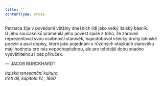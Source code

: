 ```yaml
---
title: ''
contentType: prose
---
```


  

  

  

Petrarca žije v povědomí většiny dnešních lidí jako velký italský básník. U jeho současníků pramenila jeho pověst spíše z toho, že zároveň reprezentoval svou osobností starověk, napodoboval všecky druhy latinské poezie a psal dopisy, které jako pojednání o růzdných otázkách starověku mají hodnotu pro nás nepochopitelnou, ale pro tehdejší dobu snadno vysvětlitelnou i bez příruček.

— JACOB BURCKHARDT

_Italská renesanční kultura,  
třetí díl, kapitola IV., 1860_
